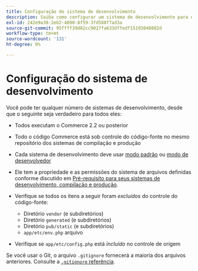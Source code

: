 ```yaml
---
title: Configuração do sistema de desenvolvimento
description: Saiba como configurar um sistema de desenvolvimento para o aplicativo do Commerce.
exl-id: 242e9a38-2eb2-4090-8f59-3fd588f7ad3a
source-git-commit: 95ffff39d82cc9027fa633dffedf15193040802d
workflow-type: tm+mt
source-wordcount: '131'
ht-degree: 0%

---
```


# Configuração do sistema de desenvolvimento

Você pode ter qualquer número de sistemas de desenvolvimento, desde que o seguinte seja verdadeiro para todos eles:

- Todos executam o Commerce 2.2 ou posterior
- Todo o código Commerce está sob controle do código-fonte no mesmo repositório dos sistemas de compilação e produção
- Cada sistema de desenvolvimento deve usar [modo padrão](../bootstrap/application-modes.md#default-mode) ou [modo de desenvolvedor](../bootstrap/application-modes.md#developer-mode)
- Ele tem a propriedade e as permissões do sistema de arquivos definidas conforme discutido em [Pré-requisito para seus sistemas de desenvolvimento, compilação e produção](../deployment/technical-details.md).
- Verifique se todos os itens a seguir foram _excluídos_ do controle do código-fonte:

   - Diretório `vendor` (e subdiretórios)
   - Diretório `generated` (e subdiretórios)
   - Diretório `pub/static` (e subdiretórios)
   - `app/etc/env.php` arquivo

- Verifique se `app/etc/config.php` está _incluído_ no controle de origem

Se você usar o Git, o arquivo `.gitignore` fornecerá a maioria dos arquivos anteriores. Consulte a [`.gitignore` referência](../reference/config-reference-gitignore.md).
